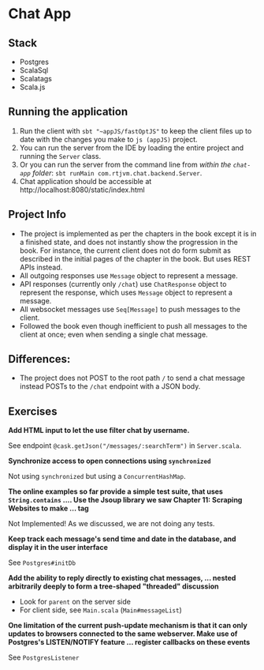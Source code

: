 # Chat App

## Stack

- Postgres
- ScalaSql
- Scalatags
- Scala.js

## Running the application

1. Run the client with `sbt "~appJS/fastOptJS"` to keep the client files up to date with the changes you make to `js (appJS)` project.
2. You can run the server from the IDE by loading the entire project and running the `Server` class.
3. Or you can run the server from the command line from _within the `chat-app` folder_: `sbt runMain com.rtjvm.chat.backend.Server`.
4. Chat application should be accessible at http://localhost:8080/static/index.html

## Project Info

- The project is implemented as per the chapters in the book except it is in a finished state, and does not instantly show the progression in the book. For instance, the current client does not do form submit as described in the initial pages of the chapter in the book. But uses REST APIs instead.
- All outgoing responses use `Message` object to represent a message.
- API responses (currently only `/chat`) use `ChatResponse` object to represent the response, which uses `Message` object to represent a message.
- All websocket messages use `Seq[Message]` to push messages to the client.
- Followed the book even though inefficient to push all messages to the client at once; even when sending a single chat message.

## Differences:

- The project does not POST to the root path `/` to send a chat message instead POSTs to the `/chat` endpoint with a JSON body.

## Exercises

**Add HTML input to let the use filter chat by username.**

See endpoint `@cask.getJson("/messages/:searchTerm")` in `Server.scala`.

**Synchronize access to open connections using `synchronized`**

Not using `synchronized` but using a `ConcurrentHashMap`.

**The online examples so far provide a simple test suite, that uses `String.contains` .... Use the Jsoup library we saw Chapter 11: Scraping Websites to make ... tag**

Not Implemented! As we discussed, we are not doing any tests.

**Keep track each message's send time and date in the database, and display it in the user interface**

See `Postgres#initDb`

**Add the ability to reply directly to existing chat messages, ... nested arbitrarily deeply to form a tree-shaped "threaded" discussion**

- Look for `parent` on the server side
- For client side, see `Main.scala` (`Main#messageList`)

**One limitation of the current push-update mechanism is that it can only updates to
browsers connected to the same webserver. Make use of Postgres's LISTEN/NOTIFY feature ... register callbacks on these events**

See `PostgresListener`
